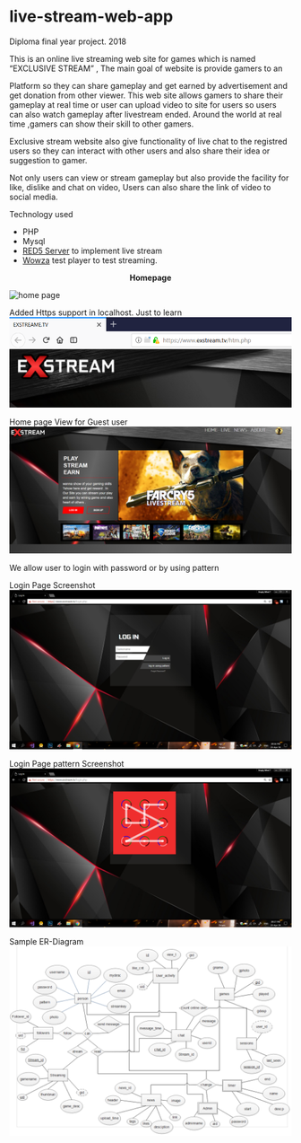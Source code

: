 # live-stream-web-app
Diploma final year project. 2018

  This is an online live streaming web site for games which is named “EXCLUSIVE STREAM” , The main goal of website
is provide gamers  to an 

Platform so they can share gameplay and get earned by advertisement and get donation from other viewer. This web site
allows gamers to share their gameplay  at real time or user can upload video to site for users so users can also watch 
gameplay after livestream ended. Around the world at real time ,gamers can show their skill to other gamers.

Exclusive stream website also give functionality of live chat to the registred users so they can interact 
with other users and also share their idea or suggestion to gamer.

Not only users can view or stream gameplay but also provide the facility for like, dislike and chat on video,
Users can also share the link of video to social media.

Technology used<br>
* PHP
* Mysql
* <a href="https://www.red5pro.com/open-source/">RED5 Server</a> to implement live stream
* <a href="https://www.wowza.com/testplayers">Wowza</a> test player to test streaming.

<center><b>Homepage</b></center>

![home page](https://github.com/parmarkamlesh/live-stream-web-app/blob/main/full%20home%20page%20screenshot.png)

Added Https support in localhost. Just to learn
![https implentation](https://github.com/parmarkamlesh/live-stream-web-app/blob/main/https.png)

Home page View for Guest user
![homepage guest user](https://github.com/parmarkamlesh/live-stream-web-app/blob/main/home%20page%20guest%20user.png)

We allow user to login with password or by using pattern

Login Page Screenshot
![login screen](https://github.com/parmarkamlesh/live-stream-web-app/blob/main/default%20login%20screen.png)

Login Page pattern Screenshot
![login screen](https://github.com/parmarkamlesh/live-stream-web-app/blob/main/login%20screen%20with%20pattern.png)

Sample ER-Diagram
![ERD](https://github.com/parmarkamlesh/live-stream-web-app/blob/main/sample%20ERD.png)
